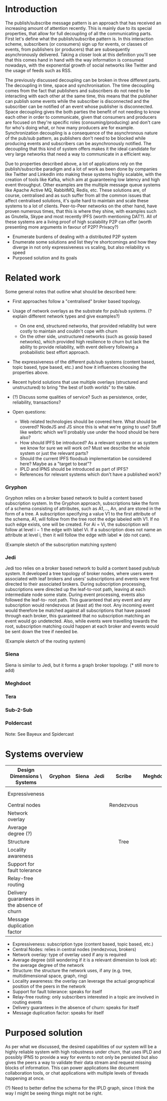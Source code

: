 
# Introduction

The publish/subscribe message pattern is an approach that has received an increasing amount of attention recently. This is mainly due to its special properties, that allow for full decoupling of all the communicating parts. First let's define what the publish/subscribe pattern is. In this interaction scheme, subscribers (or consumers) sign up for events, or classes of events, from publishers (or producers) that are subsequently asynchronously delivered. Taking a closer look at this definition you'll see that this comes hand in hand with the way information is consumed nowadays, with the exponential growth of social networks like Twitter and the usage of feeds such as RSS.

The previously discussed decoupling can be broken in three different parts. The decoupling in time, space and synchronisation.  The time decoupling comes from the fact that publishers and subscribers do not need to be interacting with each other at the same time, this means that the publisher can publish some events while the subscriber is disconnected and the subscriber can be notified of an event whose publisher is disconnected. Space decoupling gives the both parties the benefit of not needing to know each other in order to communicate, given that consumers and producers are focused on they're specific roles (consuming/producing) and don't care for who's doing what, or how many producers are for example. Synchronization decoupling is a consequence of the asynchronous nature of the pub/sub pattern, as publishers don't need to be blocked while producing events and subscribers can be asynchronously notified. The decoupling that this kind of system offers makes it the ideal candidate for very large networks that need a way to communicate in a efficient way. 

Due to properties described above, a lot of applications rely on the publish/subscribe paradigm and a lot of work as been done by companies like Twitter and LinkedIn into making these systems highly scalable, with the creation of tools like Kafka, which aim at guaranteeing low latency and high event throughput. Other examples are the multiple message queue systems like Apache Active MQ, RabbitMQ, Redis, etc. These solutions are, of course, centralised and as such suffer from all the common issues that affect centralised solutions, it's quite hard to maintain and scale these systems to a lot of clients. Peer-to-Peer networks on the other hand, have proven numerous times, that this is where they shine, with examples such as Gnutella, Skype and most recently IPFS (worth mentioning DAT?). All of these systems are a living proof of high scalability P2P can offer (worth presenting more arguments in favour of P2P? Privacy?)

- Enumerate burdens of dealing with a distributed P2P system
- Enumerate some solutions and list they're shortcomings and how they diverge in not only expressiveness vs scaling, but also reliability vs speed
- Purposed solution and its goals

# Related work

Some general notes that outline what should be described here:

- First approaches follow a "centralised" broker based topology.
- Usage of network overlays as the substrate for pub/sub systems. (? explain different network types and give examples?)
  - On one end, structured networks, that provided reliability but were costly to maintain and couldn't cope with churn
  - On the other side, unstructured networks (such as gossip based networks), which provided high resilience to churn but lack the ability to provide reliability, with event delivery following a probabilistic best effort approach.
- The expressiveness of the different pub/sub systems (content based, topic based, type based, etc.) and how it influences choosing the properties above.
- Recent hybrid solutions that use multiple overlays (structured and unstructured) to bring "the best of both worlds" to the table.
- (?) Discuss some qualities of service? Such as persistence, order, reliability, transactions?

- Open questions:
  - Web related technologies should be covered here. What should be covered? NodeJS and JS since this is what we're going to use? Stuff like webrtc which we'll probably use under the hood should be here also?
  - How should IPFS be introduced? As a relevant system or as system we know for sure we will work on? Must we describe the whole system or just the relevant parts?
  - Should the current IPFS floodsub implementation be considered here? Maybe as a "target to beat"?
  - IPLD and IPNS should be introduced as part of IPFS?
  - References for relevant systems which don't have a published work?

### Gryphon
Gryphon relies on a broker based network to build a content based subscription system. In the Gryphon approach, subscriptions take the form of a schema consisting of attributes, such as A1,..., An, and are stored in the form of a tree. A subscription specifying a value V1 to the first attribute of the schema, A1, will follow from the tree root the edge labeled with V1. If no such edge exists, one will be created. For Ai = Vi, the subscription will follow at level i − 1 the edge with label Vi. If a subscription does not name an attribute at level i, then it will follow the edge with label ∗ (do not care).

(Example sketch of the subscription matching system)

### Jedi

Jedi too relies on a broker based network to build a content based pub/sub system. It developed a tree topology of broker nodes, where users were associated with leaf brokers and users’ subscriptions and events were first directed to their associated brokers. During subscription processing, subscriptions were directed up the leaf-to-root path, leaving at each intermediate node some state. During event processing, events also followed the leaf-to- root path. This guaranteed that any event and any subscription would rendezvous at (least at) the root. Any incoming event would therefore be matched against all subscriptions that have passed through each broker, this guaranteed that no subscription matching an event would go undetected. Also, while events were travelling towards the root, subscription matching could happen at each broker and events would be sent down the tree if needed be.

(Example sketch of the routing system)

### Siena

Siena is similar to Jedi, but it forms a graph broker topology. (* still more to add)

### Meghdoot

### Tera

### Sub-2-Sub

### Poldercast

Note: See Bayeux and Spidercast

# Systems overview

| Design Dimensions \ Systems                 | Gryphon | Siena | Jedi |   Scribe   | Meghdoot | Hermes | Rebecca | PastryStrings |     Tera    | SpiderCast | Mercury | Sub-2-Sub | Bayeux | Poldercast |
|---------------------------------------------|:-------:|:-----:|:----:|:----------:|:--------:|:------:|:-------:|:-------------:|:-----------:|:----------:|:-------:|:---------:|:------:|:----------:|
| Expressiveness                              |         |       |      |            |          |        |         |               | Topic based |            |         |           |        |            |
| Central nodes                               |         |       |      | Rendezvous |          |        |         |               |             |            |         |           |        |            |
| Network overlay                             |         |       |      |            |          |        |         |               |             |            |         |           |        |            |
| Average degree (?)                          |         |       |      |            |          |        |         |               |             |            |         |           |        |            |
| Structure                                   |         |       |      |    Tree    |          |        |         |               |             |            |         |           |        |            |
| Locality awareness                          |         |       |      |            |          |        |         |               |             |            |         |           |        |            |
| Support for fault tolerance                 |         |       |      |            |          |        |         |               | Best effort |            |         |           |        |            |
| Relay-free routing                          |         |       |      |            |          |        |         |               |             |            |         |           |        |            |
| Delivery guarantees in the absence of churn |         |       |      |            |          |        |         |               |             |            |         |           |        |            |
| Message duplication factor                  |         |       |      |            |          |        |         |               |             |            |         |           |        |            |

- Expressiveness: subscription type (content based, topic based, etc.)
- Central Nodes: relies in central nodes (rendezvous, brokers)
- Network overlay: type of overlay used if any is required
- Average degree (still wondering if it is a relevant dimension to look at): the average degree of the network
- Structure: the structure the network uses, if any (e.g. tree, multidimensional space, graph, ring)
- Locality awareness: the overlay can leverage the actual geographical position of the peers in the network
- Support for fault tolerance: speaks for itself
- Relay-free routing: only subscribers interested in a topic are involved in routing events
- Delivery guarantees in the absence of churn: speaks for itself
- Message duplication factor: speaks for itself

# Purposed solution

As per what we discussed, the desired capabilities of our system will be a highly reliable system with high robustness under churn, that uses IPLD and possibly IPNS to provide a way for events to not only be persisted but also gives the peers a way to validate their data stream and request missing blocks of information. This can power applications like document collaboration tools, or chat applications with multiple levels of threads happening at once.

(?) Need to better define the schema for the IPLD graph, since I think the way I might be seeing things might not be right.
